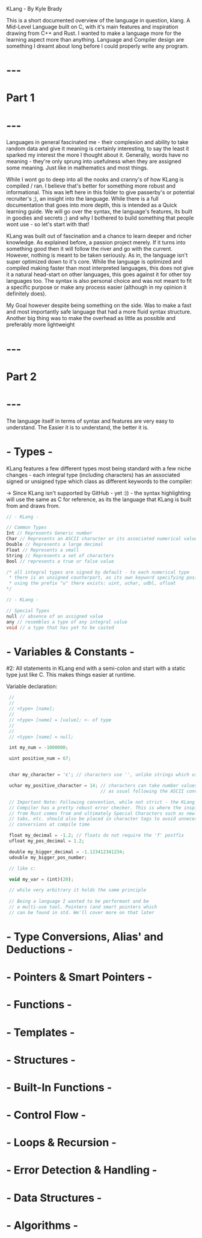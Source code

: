 KLang - By Kyle Brady

This is a short documented overview of the language in question, klang. A Mid-Level Language
built on C, with it's main features and inspiration drawing from C++ and Rust. I wanted to make
a language more for the learning aspect more than anything. Language and Compiler design are 
something I dreamt about long before I could properly write any program.

# --- 
# Part 1
# --- 

Languages in general fascinated me - their complexion and ability to take random data
and give it meaning is certainly interesting, to say the least it sparked my interest the
more I thought about it. Generally, words have no meaning - they're only sprung into usefulness
when they are assigned some meaning. Just like in mathematics and most things.

While I wont go to deep into all the nooks and cranny's of how KLang is compiled / ran. I believe
that's better for something more robust and informational. This was left here in this folder to give passerby's or potential recruiter's ;), an insight into the language. While there is a full
documentation that goes into more depth, this is intended as a Quick learning guide. We will go over the syntax, the language's features, its built in goodies and secrets ;) and why I bothered
to build something that people wont use - so let's start with that!

KLang was built out of fascination and a chance to learn deeper and richer knowledge. As explained
before, a passion project merely. If it turns into something good then it will follow the river
and go with the current. However, nothing is meant to be taken seriously. As in, the language
isn't super optimized down to it's core. While the language is optimized and compiled making faster than most interpreted languages, this does not give it a natural head-start on other languages, this goes against it for other toy languages too. The syntax is also personal choice
and was not meant to fit a specific purpose or make any process easier (although in my opinion it definitely does).

My Goal however despite being something on the side. Was to make a fast and most importantly
safe language that had a more fluid syntax structure. Another big thing was to make the overhead
as little as possible and preferably more lightweight

# --- 
# Part 2 
# --- 

The language itself in terms of syntax and features are very easy to understand. The Easier 
it is to understand, the better it is.

# - Types -

KLang features a few different types most being standard with a few niche changes - each integral type (including characters) has an associated signed or unsigned type which class as different 
keywords to the compiler:

-> Since KLang isn't supported by GitHub - yet :)) - the syntax highlighting will use the same
as C for reference, as its the language that KLang is built from and draws from.

```c
// - KLang -

// Common Types
Int // Represents Generic number
Char // Represents an ASCII character or its associated numerical value
Double // Represents a large decimal
Float // Represents a small
String // Represents a set of characters
Bool // represents a true or false value

/* all integral types are signed by default - to each numerical type
 * there is an unsigned counterpart, as its own keyword specifying positive values only.
 * using the prefix "u" there exists: uint, uchar, udbl, ufloat
*/

```

```c
// - KLang -

// Special Types
null // absence of an assigned value
any // resembles a type of any integral value
void // a type that has yet to be casted

```

# - Variables & Constants -

#2: All statements in KLang end with a semi-colon and start with a static
type just like C. This makes things easier at runtime.

Variable declaration:

```js
 //
 //
 // <type> [name];
 //
 // <type> [name] = [value]; <- of type
 //
 //
 // <type> [name] = null;

 int my_num = -1000000; 

 uint positive_num = 67;


 char my_character = 'c'; // characters use '', unlike strings which use ""

 uchar my_positive_character = 14; // characters can take number values
                                   // as usual following the ASCII convention

 // Important Note: Following convention, while not strict - the KLang
 // Compiler has a pretty robust error checker. This is where the inspiration
 // from Rust comes from and ultimately Special Characters such as newlines
 // tabs, etc. should also be placed in character tags to avoid unnecessary
 // conversions at compile time

 float my_decimal = -1.2; // floats do not require the 'f' postfix
 ufloat my_pos_decimal = 1.2;

 double my_bigger_decimal = -1.123412341234;
 udouble my_bigger_pos_number;

 // like c:

 void my_var = (int)(20);

 // while very arbitrary it holds the same principle
 
 // Being a language I wanted to be performant and be
 // a multi-use tool. Pointers (and smart pointers which
 // can be found in std. We'll cover more on that later
 ```

# - Type Conversions, Alias' and Deductions -

# - Pointers & Smart Pointers -

# - Functions -

# - Templates -

# - Structures -   

# - Built-In Functions -

# - Control Flow -

# - Loops & Recursion -

# - Error Detection & Handling -

# - Data Structures -

# - Algorithms -

